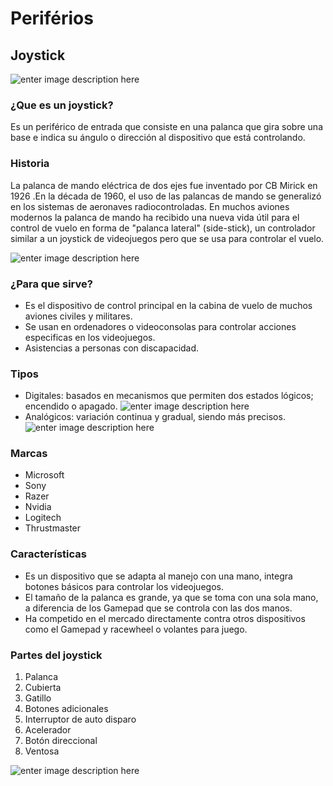 # Periférios

## Joystick

![enter image description here](https://images-na.ssl-images-amazon.com/images/I/41E26NBF2ZL._SY450_.jpg)


### ¿Que es un joystick?

Es un periférico de entrada que consiste en una palanca que gira sobre una base e indica su ángulo o dirección al dispositivo que está controlando.

### Historia
La palanca de mando eléctrica de dos ejes fue inventado por CB Mirick en 1926 .En la década de 1960, el uso de las palancas de mando se generalizó en los sistemas de aeronaves radiocontroladas. En muchos aviones modernos la palanca de mando ha recibido una nueva vida útil para el control de vuelo en forma de "palanca lateral" (side-stick), un controlador similar a un joystick de videojuegos pero que se usa para controlar el vuelo.

![enter image description here](https://upload.wikimedia.org/wikipedia/commons/thumb/e/e8/Prototype_Gemini_Hand_Controller.jpg/220px-Prototype_Gemini_Hand_Controller.jpg)


### ¿Para que sirve?

 - Es el dispositivo de control principal en la cabina de vuelo de
   muchos aviones civiles y militares. 
 - Se usan en ordenadores o
   videoconsolas para controlar acciones especificas en los   videojuegos.
 - Asistencias a personas con discapacidad.



### Tipos

 - Digitales: basados en mecanismos que permiten dos estados lógicos; encendido o apagado.
 ![enter image description here](https://i.blogs.es/cbc48b/joystick-1/450_1000.jpg)
 - Analógicos: variación continua y gradual, siendo más precisos.
 ![enter image description here](https://www.cetronic.es/sqlcommerce/ficheros/dk_93/productos/999334106-1.jpg)
### Marcas 

 - Microsoft
 - Sony
 - Razer
 - Nvidia
 - Logitech
 - Thrustmaster

### Características

 - Es un dispositivo que se adapta al manejo con una mano, integra botones básicos para controlar los videojuegos.
 - El tamaño de la palanca es grande, ya que se toma con una sola mano, a diferencia de los Gamepad que se controla con las dos manos.
 - Ha competido en el mercado  directamente contra otros dispositivos como el Gamepad y racewheel o volantes para juego.

### Partes del joystick

 1. Palanca
 2. Cubierta
 3. Gatillo
 4. Botones adicionales
 5. Interruptor de auto disparo
 6. Acelerador
 7. Botón direccional
 8. Ventosa

![enter image description here](https://upload.wikimedia.org/wikipedia/commons/thumb/d/dd/Joyopis.svg/200px-Joyopis.svg.png)
